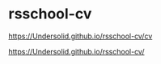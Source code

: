 # rsschool-cv

https://Undersolid.github.io/rsschool-cv/cv


https://Undersolid.github.io/rsschool-cv/
